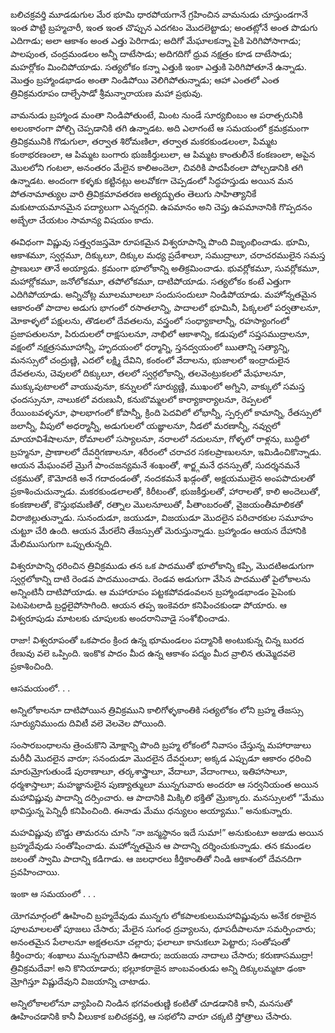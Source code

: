 ﻿బలిచక్రవర్తి మూడడుగుల మేర భూమి ధారపోయగానే గ్రహించిన వామనుడు చూస్తుండగానే
ఇంత పొట్టి బ్రహ్మచారీ, ఇంత ఇంత చొప్పున ఎదగటం మొదలెట్టాడు; అంతట్లోనే అంత పొడుగు ఎదిగాడు; అలా ఆకాశం అంత ఎత్తు పెరిగాడు; అదిగో మేఘాలకన్నా పైకి పెరిగిపోసాగాడు; పాలపుంత, చంద్రమండలం అన్నీ దాటేసాడు; అదిగదిగో ధ్రువ నక్షత్రం కూడ దాటేసాడు; మహర్లోకం మించిపోయాడు. సత్యలోకం కన్నా ఎత్తుకి ఇంకా ఎత్తుకి పెరిగిపోతూనే ఉన్నాడు. మొత్తం బ్రహ్మాండభాడం అంతా నిండిపోయి వెలిగిపోతున్నాడు; ఆహా ఎంతలో ఎంత త్రివిక్రమరూపం దాల్చేసాడో శ్రీమన్నారాయణ మహా ప్రభువు. 

వామనుడు బ్రహ్మాండ మంతా నిండిపోతుంటే, మింట నుండే సూర్యబింబం ఆ పరాత్పరునికి అలంకారంగా పోల్చి చెప్పడానికి తగి ఉన్నాడట. అది ఎలాగంటే ఆ సమయంలో క్రమక్రమంగా త్రివిక్రమునికి గొడుగులా, తర్వాత శిరోమణిలా, తర్వాత మకరకుండలంలా, పిమ్మట కంఠాభరణంలా, ఆ పిమ్మట బంగారు భుజకీర్తులులా, ఆ పిమ్మట కాంతులీనే కంకణంలా, అపైన మొలలోని గంటలా, అనంతరం మేలైన కాలిఅందెలా, చివరికి పాదపీఠంలా పోల్చడానికి తగి ఉన్నాడట. 
అందంగా కళ్ళకు కట్టినట్లు అలవోకగా చెప్పడంలో సిద్ధహస్తుడు అయిన మన పోతనామాత్యుల వారి త్రివిక్రమావతరణ అత్యద్భుతం తెలుగు సాహిత్యానికే మకుటాయమానమైన పద్యాలుగా ఎన్నదగ్గవి. ఉపమానం అని చెప్తు ఉపమానానికి గొప్పదనం అబ్బేలా చేయటం సామాన్య విషయం కాదు. 

ఈవిధంగా విష్ణువు సత్త్వరజస్తమో రూపకమైన విశ్వరూపాన్ని పొంది విజృంభించాడు. భూమి, ఆకాశమూ, స్వర్గమూ, దిక్కులూ, దిక్కుల మధ్య ప్రదేశాలూ, సముద్రాలూ, చరాచరములైన సమస్త ప్రాణులూ తానే అయ్యాడు. క్రమంగా భూలోకాన్ని అతిక్రమించాడు. భువర్లోకమూ, సువర్లోకమూ, మహార్లోకమూ, జనోలోకమూ, తపోలోకమూ, దాటిపోయాడు. సత్యలోకం కంటే ఎత్తుగా ఎదిగిపోయాడు. అన్నిచోట్ల మూలమూలలూ సందుసందులూ నిండిపోయాడు. మహోన్నతమైన ఆకారంతో పాదాల అడుగు భాగంలో రసాతలాన్ని, పాదాలలో భూమినీ, పిక్కలలో పర్వతాలనూ, మోకాళ్ళలో పక్షులను, తొడలలో దేవతలను, వస్త్రంలో సంధ్యాకాలాన్నీ, రహస్యాంగంలో ప్రజాపతులనూ, పిరుదులలో రాక్షసులనూ, నాభిలో ఆకాశాన్ని, కడుపులో సప్తసముద్రాలనూ, వక్షంలో నక్షత్రసమూహాన్నీ, హృదయంలో ధర్మాన్ని, స్తనద్వయంలో ఋతాన్ని సత్యాన్ని, మనస్సులో చంద్రుణ్ణి, ఎదలో లక్ష్మి దేవిని, కంఠంలో వేదాలను, భుజాలలో ఇంద్రాదులైన దేవతలను, చెవులలో దిక్కులూ, తలలో స్వర్గలోకాన్ని, తలవెంట్రుకలలో మేఘాలనూ, ముక్కుపుటాలలో వాయువునూ, కన్నులలో సూర్యుణ్ణి, ముఖంలో అగ్నిని, వాక్కులో సమస్త ఛందస్సునూ, నాలుకలో వరుణునీ, కనుబొమ్మలలో కార్యాకార్యాలనూ, రెప్పలలో రేయింబవళ్ళనూ, ఫాలభాగంలో కోపాన్నీ, క్రింది పెదవిలో లోభాన్నీ, స్పర్సలో కామాన్ని, రేతస్సులో జలాన్నీ, వీపులో అధర్మాన్నీ, అడుగులలో యజ్ఞాలనూ, నీడలో మరణాన్నీ, నవ్వులో మాయావిశేషాలనూ, రోమాలలో సస్యాలనూ, నరాలలో నదులనూ, గోళ్ళలో రాళ్లను, బుద్ధిలో బ్రహ్మనూ, ప్రాణాలలో దేవర్షిగణాలనూ, శరీరంలో చరాచర సకలప్రాణులనూ, ఇమిడించికొన్నాడు. ఆయన మేఘంవలే మ్రొగే పాంచజన్యమనే శంఖంతో, శార్జ్గమనే ధనస్సుతో, సుదర్శనమనే చక్రముతో, కౌమోదకి అనే గదాదండంతో, నందకమనే ఖడ్గంతో, అక్షయములైన అంపపొదులతో ప్రకాశించుచున్నాడు. మకరకుండలాలతో, కిరీటంతో, భుజకీర్తులతో, హారాలతో, కాలి అందెలుతో, కంకణాలతో, కౌస్తుభమణితో, రత్నాల మొలనూలుతో, పీతాంబరంతో, వైజయంతీమాలికతో విరాజిల్లుతున్నాడు. సునందుడూ, జయుడూ, విజయుడూ మొదలైన పరిచారకుల సమూహం చుట్టూ చేరి ఉంది. ఆయన మేరలేని తేజస్సుతో మెరుస్తున్నాడు. బ్రహ్మాండం ఆయన దేహానికి మేలిముసుగుగా ఒప్పుతున్నది. 

విశ్వరూపాన్ని ధరించిన త్రివిక్రముడు తన ఒక పాదముతో భూలోకాన్ని కప్పి, మొదటిఅడుగుగా స్వర్గలోకాన్ని దాటి రెండవ పాదముంచాడు. రెండవ అడుగుగా వేసిన పాదముతో పైలోకాలను అన్నింటినీ దాటిపోయాడు. ఆ మహారూపం పట్టకపోవడంవలన బ్రహ్మాండభాండం పైపెంకు పెటపెటలాడి బ్రద్దలైపోసాగింది. ఆయన తప్ప ఇంకెవరూ కనిపించకుండా పోయారు. ఆ విశ్వరూపుడు మాటలకు చూపులకు అందరానివాడై సంశోభించాడు. 

రాజా! విశ్వరూపంతో ఒకపాదం క్రింద ఉన్న భూమండలం పద్మానికి అంటుకున్న చిన్న బురద రేణువు వలె ఒప్పింది. ఇంకొక పాదం మీద ఉన్న ఆకాశం పద్మం మీద వ్రాలిన తుమ్మెదవలె ప్రకాశించింది. 

ఆసమయంలో. . . 

అన్నిలోకాలనూ దాటిపోయిన త్రివిక్రముని కాలిగోళ్ళకాంతికి సత్యలోకం లోని బ్రహ్మ తేజస్సు సూర్యునిముందు దివిటీ వలె వెలవెల పోయింది. 

సంసారబంధాలను త్రెంచుకొని మోక్షాన్ని పొంది బ్రహ్మ లోకంలో నివాసం చేస్తున్న మహారాజులు మరీచీ మొదలైన వారూ; సనందుడూ మొదలైన దేవర్షులూ; అక్కడ ఎప్పుడూ ఆకారం ధరించి మారుమ్రోగుతుండే పురాణాలూ, తర్కశాస్త్రాలూ, వేదాలూ, వేదాంగాలు, ఇతిహాసాలూ, ధర్మశాస్తాలూ; మహజ్ఞానులైన పుణ్యాత్ములూ మున్నగువారు అందరూ ఆ సర్వనియంత అయిన మహావిష్ణువు పాదాన్ని దర్సించారు. ఆ పాదానికి మిక్కిలి భక్తితో మ్రొక్కారు. మనస్సులలో “మేము భావిస్తున్న పెన్నిధీ కనిపించింది. ఈనాడు మేము ధన్యులం అయ్యాము.” అనుకున్నారు. 

మహవిష్ణువు బొడ్డు తామరను చూసి “నా జన్మస్థానం ఇదే సుమా!” అనుకుంటూ అజుడు అయిన బ్రహ్మదేవుడు సంతోషించాడు. మహోన్నతమైన ఆ పాదాన్ని దర్శించుకున్నాడు. తన కమండల జలంతో స్వామి పాదాన్ని కడిగాడు. ఆ జలధారలు కీర్తికాంతితో నిండి ఆకాశంలో దేవనదిగా ప్రవహించాయి. 

ఇంకా ఆ సమయంలో . . . 

యోగమార్గంలో ఊహించి బ్రహ్మదేవుడు మున్నగు లోకపాలకులుమహావిష్ణువును అనేక రకాలైన పూలమాలలతో పూజలు చేసారు; మేలైన సుగంధ ద్రవ్యాలను, ధూపదీపాలనూ సమర్పించారు; అనంతమైన పేలాలనూ అక్షతలనూ చల్లారు; ఫలాలూ కానుకలూ పెట్టారు; సంతోషంతో కీర్తించారు; శంఖాలు మున్నగువాటిని ఊదారు; జయజయ నాదాలు చేసారు; కరుణాసముద్రా! త్రివిక్రమదేవా! అని కొనియాడారు; భల్లూకరాజైన జాంబవంతుడు అన్ని దిక్కులమ్మటా ఢంకా మ్రోగిస్తూ విష్ణుదేవుని విజయాన్ని చాటాడు. 

అన్నిలోకాలలోనూ వ్యాపించి నిండిన భగవంతుణ్ణి కంటితో చూడడానికి కానీ, మనసుతో ఊహించడానికి కానీ వీలుకాక బలిచక్రవర్తి, ఆ సభలోని వారూ చక్కటి స్తోత్రాలు చేసారు. 


